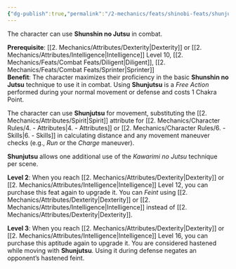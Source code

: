 ```yaml
---
{"dg-publish":true,"permalink":"/2-mechanics/feats/shinobi-feats/shunjutsu/"}
---
```


The character can use **Shunshin no Jutsu** in combat.

**Prerequisite**: [[2. Mechanics/Attributes/Dexterity\|Dexterity]] or [[2. Mechanics/Attributes/Intelligence\|Intelligence]] Level 10, [[2. Mechanics/Feats/Combat Feats/Diligent\|Diligent]], [[2. Mechanics/Feats/Combat Feats/Sprinter\|Sprinter]]  
**Benefit**: The character maximizes their proficiency in the basic **Shunshin no Jutsu** technique to use it in combat. Using **Shunjutsu** is a *Free Action* performed during your normal movement or defense and costs 1 Chakra Point.

The character can use **Shunjutsu** for movement, substituting the [[2. Mechanics/Attributes/Spirit\|Spirit]] attribute for [[2. Mechanics/Character Rules/4. - Attributes\|4. - Attributes]] or [[2. Mechanics/Character Rules/6. - Skills\|6. - Skills]] in calculating distance and any movement maneuver checks (e.g., *Run* or the *Charge* maneuver).

**Shunjutsu** allows one additional use of the *Kawarimi no Jutsu* technique per scene.

**Level 2**: When you reach [[2. Mechanics/Attributes/Dexterity\|Dexterity]] or [[2. Mechanics/Attributes/Intelligence\|Intelligence]] Level 12, you can purchase this feat again to upgrade it. You can *Feint* using [[2. Mechanics/Attributes/Dexterity\|Dexterity]] or [[2. Mechanics/Attributes/Intelligence\|Intelligence]] instead of [[2. Mechanics/Attributes/Dexterity\|Dexterity]].

**Level 3**: When you reach [[2. Mechanics/Attributes/Dexterity\|Dexterity]] or [[2. Mechanics/Attributes/Intelligence\|Intelligence]] Level 16, you can purchase this aptitude again to upgrade it. You are considered hastened while moving with **Shunjutsu**. Using it during defense negates an opponent’s hastened feint.